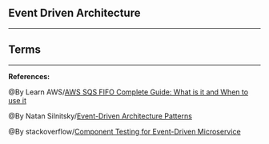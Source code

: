 ## **Event Driven Architecture**

-----------------------------------------------


## **Terms**

-----------------------------------------------


**References:**

@By Learn AWS/[AWS SQS FIFO Complete Guide: What is it and When to use it](https://www.learnaws.org/2020/12/21/aws-sqs-fifo-deep-dive/) 

@By Natan Silnitsky/[Event-Driven Architecture Patterns](https://medium.com/wix-engineering/6-event-driven-architecture-patterns-part-1-93758b253f47)

@By stackoverflow/[Component Testing for Event-Driven Microservice](https://dzone.com/articles/component-testing-for-event-driven-microservice)